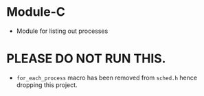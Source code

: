 # Module-C
+ Module for listing out processes

# PLEASE DO NOT RUN THIS. 
+ `for_each_process` macro has been removed from `sched.h` hence dropping this project.